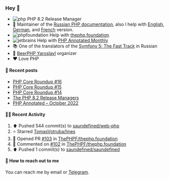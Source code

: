 ### Hey 👋

- ![php](https://user-images.githubusercontent.com/4685504/174548850-037dfd35-3b33-4154-9c50-95efd45ba66a.png) PHP 8.2 Release Manager
- 📖 Maintainer of the [Russian PHP documentation](https://github.com/php/doc-ru), also I help with [English](https://github.com/php/doc-en), [German](https://github.com/php/doc-de), and [French](https://github.com/php/doc-fr) version.
- ![phpfoundation](https://user-images.githubusercontent.com/4685504/174548733-72f62c18-f57e-47a6-8201-cb3d87e06b98.png) Help with [thephp.foundation](https://github.com/ThePHPF/thephp.foundation).
- ![jetbrains](https://user-images.githubusercontent.com/4685504/174548471-693a0e41-4db3-4251-a452-71518bfc5359.png) Help with [PHP Annotated Monthly](https://blog.jetbrains.com/phpstorm/tag/php-annotated-monthly/)
- 📚 One of the translators of
  the [Symfony 5: The Fast Track](https://symfony.com/doc/current/the-fast-track/ru/index.html)
  in Russian
- 🍻 [BeerPHP Yaroslavl](https://github.com/beerphp/yaroslavl) organizer
- ❤️ Love PHP

#### 📜 Recent posts

<!-- BLOG-POST-LIST:START -->
- [PHP Core Roundup #16](https://thephp.foundation/blog/2023/09/01/php-core-roundup-16/)
- [PHP Core Roundup #15](https://thephp.foundation/blog/2023/08/01/php-core-roundup-15/)
- [PHP Core Roundup #14](https://thephp.foundation/blog/2023/07/01/php-core-roundup-14/)
- [The PHP 8.2 Release Managers](https://24daysindecember.net/2022/12/07/the-php-8-2-release-managers/)
- [PHP Annotated – October 2022](https://blog.jetbrains.com/phpstorm/2022/11/php-annotated-october-2022/)
<!-- BLOG-POST-LIST:END -->

#### 👨‍💻 Recent Activity

<!--RECENT_ACTIVITY:start-->
1. ⬆️ Pushed 544 commit(s) to [saundefined/web-php](https://github.com/saundefined/web-php)<br>
2. ⭐ Starred [TomasVotruba/lines](https://github.com/TomasVotruba/lines)<br>
3. 💪 Opened PR [#103](https://github.com/ThePHPF/thephp.foundation/pull/103) in [ThePHPF/thephp.foundation](https://github.com/ThePHPF/thephp.foundation)<br>
4. 💬 Commented on [#102](https://github.com/ThePHPF/thephp.foundation/pull/102#discussion_r1317204250) in [ThePHPF/thephp.foundation](https://github.com/ThePHPF/thephp.foundation)<br>
5. ⬆️ Pushed 1 commit(s) to [saundefined/saundefined](https://github.com/saundefined/saundefined)<br>
<!--RECENT_ACTIVITY:end-->

#### 💌 How to reach out to me

You can reach me by email or [Telegram](https://t.me/saundefined).
